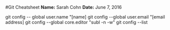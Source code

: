 #Git Cheatsheet
**Name:** Sarah Cohn
**Date:** June 7, 2016

git config -- global user.name "[name]
git config --global user.email "[email address]
git config --global core.editor "subl -n -w"
git config --list